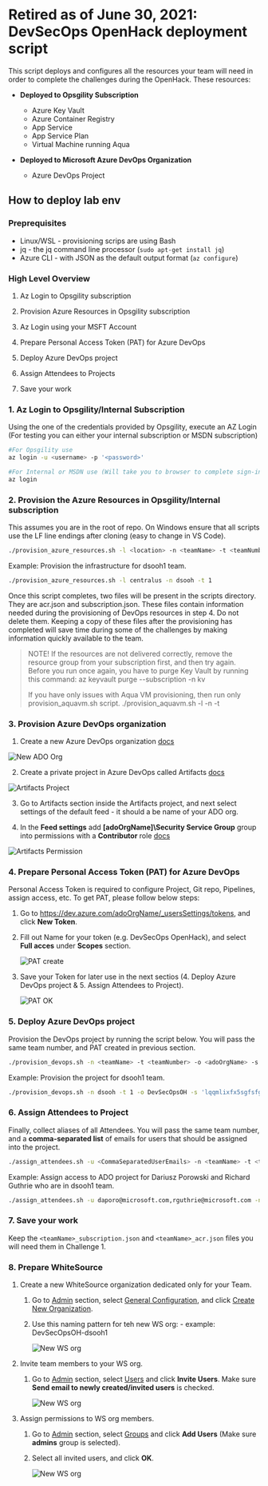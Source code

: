 # Retired as of June 30, 2021: DevSecOps OpenHack deployment script

This script deploys and configures all the resources your team will need in order to complete the challenges during the OpenHack. These resources:

* **Deployed to Opsgility Subscription**
  * Azure Key Vault
  * Azure Container Registry
  * App Service
  * App Service Plan
  * Virtual Machine running Aqua

* **Deployed to Microsoft Azure DevOps Organization**
  * Azure DevOps Project

## How to deploy lab env

### Preprequisites

* Linux/WSL - provisioning scrips are using Bash
* jq - the jq command line processor (`sudo apt-get install jq`)
* Azure CLI - with JSON as the default output format (`az configure`)

### High Level Overview

1. Az Login to Opsgility subscription

2. Provision Azure Resources in Opsgility subscription

3. Az Login using your MSFT Account

4. Prepare Personal Access Token (PAT) for Azure DevOps

5. Deploy Azure DevOps project

6. Assign Attendees to Projects

7. Save your work

### 1. Az Login to Opsgility/Internal Subscription

Using the one of the credentials provided by Opsgility, execute an AZ Login (For testing you can either your internal subscription or MSDN subscription)

```bash
#For Opsgility use
az login -u <username> -p '<password>'

#For Internal or MSDN use (Will take you to browser to complete sign-in)
az login
```

### 2. Provision the Azure Resources in Opsgility/Internal subscription

This assumes you are in the root of repo. On Windows ensure that all scripts use the LF line endings after cloning (easy to change in VS Code).

```bash
./provision_azure_resources.sh -l <location> -n <teamName> -t <teamNumber>
```

Example: Provision the infrastructure for dsooh1 team.

```bash
./provision_azure_resources.sh -l centralus -n dsooh -t 1
```

Once this script completes, two files will be present in the scripts directory. They are acr.json and subscription.json. These files contain information needed during the provisioning of DevOps resources in step 4. Do not delete them. Keeping a copy of these files after the provisioning has completed will save time during some of the challenges by making information quickly available to the team.

> NOTE! If the resources are not delivered correctly, remove the resource group from your subscription first, and then try again.
> Before you run once again, you have to purge Key Vault by running this command: az keyvault purge --subscription <subscriptionId> -n <teamName><teamNumber>kv
> 
> If you have only issues with Aqua VM provisioning, then run only provision_aquavm.sh script.
> ./provision_aquavm.sh -l <location> -n <teamName> -t <teamNumber>


### 3. Provision Azure DevOps organization

1. Create a new Azure DevOps organization [docs](https://docs.microsoft.com/en-us/azure/devops/organizations/accounts/create-organization)

  ![New ADO Org](images/NewAdoOrg.png)

2. Create a private project in Azure DevOps called Artifacts [docs](https://docs.microsoft.com/en-us/azure/devops/organizations/projects/create-project)

  ![Artifacts Project](images/NewArtifactsProject.png)

3. Go to Artifacts section inside the Artifacts project, and next select settings of the default feed - it should a be name of your ADO org.

4. In the **Feed settings** add **[adoOrgName]\Security Service Group** group into permissions with a **Contributor** role  [docs](https://docs.microsoft.com/en-us/azure/devops/artifacts/feeds/feed-permissions?view=azure-devops#adding-usersgroups-permissions-to-a-feed)

  ![Artifacts Permission](images/ArtifactsPermission.png)

### 4. Prepare Personal Access Token (PAT) for Azure DevOps

Personal Access Token is required to configure Project, Git repo, Pipelines, assign access, etc. To get PAT, please follow below steps:

1. Go to https://dev.azure.com/adoOrgName/_usersSettings/tokens, and click **New Token**.

2. Fill out Name for your token (e.g. DevSecOps OpenHack), and select **Full acces** under **Scopes** section.

    ![PAT create](images/PatCreate.png)

3. Save your Token for later use in the next sectios (4. Deploy Azure DevOps project & 5. Assign Attendees to Project).

    ![PAT OK](images/PatCreateOk.png)

### 5. Deploy Azure DevOps project

Provision the DevOps project by running the script below. You will pass the same team number, and PAT created in previous section.

```bash
./provision_devops.sh -n <teamName> -t <teamNumber> -o <adoOrgName> -s '<personalAccessToken>'
```

Example: Provision the project for dsooh1 team.

```bash
./provision_devops.sh -n dsooh -t 1 -o DevSecOpsOH -s 'lqqmlixfx5sgfsfguu7bhsv5uggsdhjfkuhkhlljlkh2yyfgklsa'
```

### 6. Assign Attendees to Project

Finally, collect aliases of all Attendees. You will pass the same team number, and a **comma-separated list** of emails for users that should be assigned into the project.

```bash
./assign_attendees.sh -u <CommaSeparatedUserEmails> -n <teamName> -t <teamNumber> -o <adoOrgName> -s '<personalAccessToken>'
```

Example: Assign access to ADO project for Dariusz Porowski and Richard Guthrie who are in dsooh1 team.

```bash
./assign_attendees.sh -u daporo@microsoft.com,rguthrie@microsoft.com -n dsooh -t 1 -o DevSecOpsOH -s 'lqqmlixfx5sgfsfguu7bhsv5uggsdhjfkuhkhlljlkh2yyfgklsa'

```

### 7. Save your work

Keep the `<teamName>_subscription.json` and `<teamName>_acr.json` files you will need them in Challenge 1.

### 8. Prepare WhiteSource

1. Create a new WhiteSource organization dedicated only for your Team.

   1. Go to [Admin](https://saas.whitesourcesoftware.com/Wss/WSS.html#!adminOrganization) section, select [General Configuration](https://saas.whitesourcesoftware.com/Wss/WSS.html#!adminOrganization_generalConfig), and click [Create New Organization](https://saas.whitesourcesoftware.com/Wss/WSS.html#!addNewOrganization).

   2. Use this naming pattern for teh new WS org: <adoOrgName>-<teamName><teamNumber> example: DevSecOpsOH-dsooh1

      ![New WS org](images/NewWsOrg.png)

2. Invite team members to your WS org.

   1. Go to [Admin](https://saas.whitesourcesoftware.com/Wss/WSS.html#!adminOrganization) section, select [Users](https://saas.whitesourcesoftware.com/Wss/WSS.html#!adminOrganization_users) and click **Invite Users**. Make sure **Send email to newly created/invited users** is checked.

      ![New WS org](images/NewWsOrg.png)

3. Assign permissions to WS org members.
   
   1. Go to [Admin](https://saas.whitesourcesoftware.com/Wss/WSS.html#!adminOrganization) section, select [Groups](https://saas.whitesourcesoftware.com/Wss/WSS.html#!adminOrganization_groups) and click **Add Users** (Make sure **admins** group is selected).
   
   2. Select all invited users, and click **OK**. 

      ![New WS org](images/WsAddToGroup.png)
